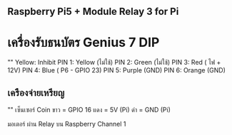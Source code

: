 ## Raspberry Pi5 + Module Relay 3 for Pi

# เครื่องรับธนบัตร Genius 7 DIP
  "" 
  Yellow: Inhibit
  PIN 1: Yellow (ไม่ใช้)
  PIN 2: Green (ไม่ใช้)
  PIN 3: Red ( ไฟ + 12V)
  PIN 4: Blue ( P6 - GPIO 23)
  PIN 5: Purple (GND)
  PIN 6: Orange (GND)

## เครืองจ่ายเหรียญ
  ""
  เซ็นเซอร์ Coin
  ขาว = GPIO 16
  แดง = 5V (Pi)
  ดำ = GND (Pi)

  มอเตอร์ ผ่าน Relay บน Raspberry Channel 1
